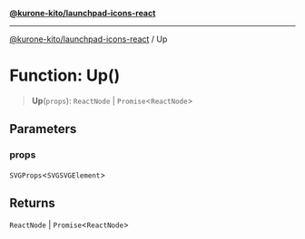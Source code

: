 [**@kurone-kito/launchpad-icons-react**](../README.md)

***

[@kurone-kito/launchpad-icons-react](../globals.md) / Up

# Function: Up()

> **Up**(`props`): `ReactNode` \| `Promise`\<`ReactNode`\>

## Parameters

### props

`SVGProps`\<`SVGSVGElement`\>

## Returns

`ReactNode` \| `Promise`\<`ReactNode`\>
